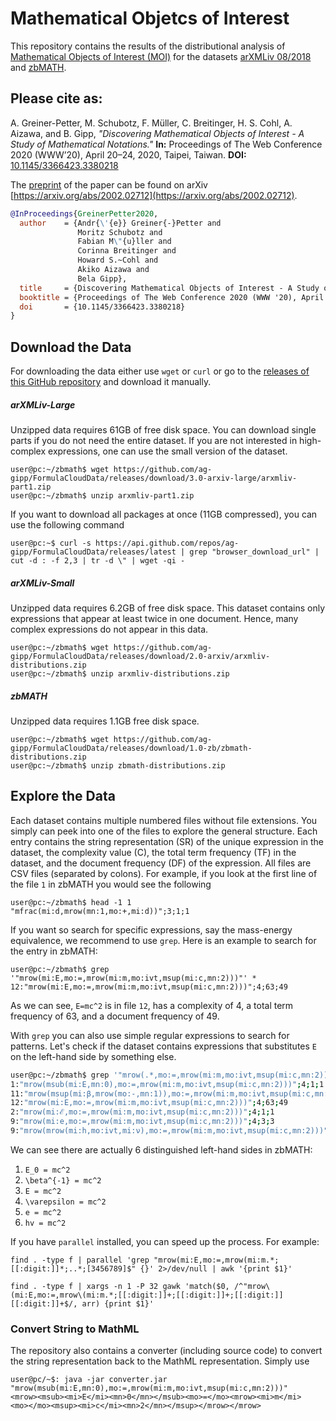
# Mathematical Objetcs of Interest

This repository contains the results of the distributional analysis of [Mathematical Objects of Interest (MOI)](https://arxiv.org/pdf/2002.02712.pdf)
for the datasets [arXMLiv 08/2018](https://sigmathling.kwarc.info/resources/arxmliv-dataset-082018/) and 
[zbMATH](https://zbmath.org/). 

## Please cite as:
A. Greiner-Petter, M. Schubotz, F. Müller, C. Breitinger, H. S. Cohl, A. Aizawa, and B. Gipp,
*"Discovering Mathematical Objects of Interest - A Study of Mathematical Notations."* 
**In:** Proceedings of The Web Conference 2020 (WWW’20), April 20–24, 2020, Taipei, Taiwan.
**DOI:** [10.1145/3366423.3380218](https://doi.org/10.1145/3366423.3380218)

The [preprint](https://arxiv.org/pdf/2002.02712.pdf) of the paper can be found on arXiv [https://arxiv.org/abs/2002.02712](https://arxiv.org/abs/2002.02712).

```bibtex
@InProceedings{GreinerPetter2020,
  author    = {Andr{\'{e}} Greiner{-}Petter and
               Moritz Schubotz and
               Fabian M\"{u}ller and
               Corinna Breitinger and
               Howard S.~Cohl and
               Akiko Aizawa and
               Bela Gipp},
  title     = {Discovering Mathematical Objects of Interest - A Study of Mathematical Notations},
  booktitle = {Proceedings of The Web Conference 2020 (WWW '20), April 20--24, 2020, Taipei, Taiwan},
  doi       = {10.1145/3366423.3380218}
}
```

## Download the Data

For downloading the data either use `wget` or `curl` or go to the [releases of this GitHub repository](https://github.com/ag-gipp/FormulaCloudData/releases) and download it manually.

##### arXMLiv-Large
Unzipped data requires 61GB of free disk space. 
You can download single parts if you do not need the entire dataset.
If you are not interested in high-complex expressions, one can use the small version of the dataset.
```shell script
user@pc:~/zbmath$ wget https://github.com/ag-gipp/FormulaCloudData/releases/download/3.0-arxiv-large/arxmliv-part1.zip
user@pc:~/zbmath$ unzip arxmliv-part1.zip
```

If you want to download all packages at once (11GB compressed), you can use the following command
```shell script
user@pc:~$ curl -s https://api.github.com/repos/ag-gipp/FormulaCloudData/releases/latest | grep "browser_download_url" | cut -d : -f 2,3 | tr -d \" | wget -qi -
```

##### arXMLiv-Small
Unzipped data requires 6.2GB of free disk space. 
This dataset contains only expressions that appear at least twice in one document. 
Hence, many complex expressions do not appear in this data. 
```shell script
user@pc:~/zbmath$ wget https://github.com/ag-gipp/FormulaCloudData/releases/download/2.0-arxiv/arxmliv-distributions.zip
user@pc:~/zbmath$ unzip arxmliv-distributions.zip
```


##### zbMATH
Unzipped data requires 1.1GB free disk space.
```shell script
user@pc:~/zbmath$ wget https://github.com/ag-gipp/FormulaCloudData/releases/download/1.0-zb/zbmath-distributions.zip
user@pc:~/zbmath$ unzip zbmath-distributions.zip
```

## Explore the Data

Each dataset contains multiple numbered files without file extensions. You simply can peek into one of the files to explore the general structure. Each entry contains the string representation (SR) of the unique expression in the dataset, the complexity value (C), the total term frequency (TF) in the dataset, and the document frequency (DF) of the expression. All files are CSV files (separated by colons). For example, if you look at the first line of the file `1` in zbMATH you would see the following
```shell script
user@pc:~/zbmath$ head -1 1
"mfrac(mi:d,mrow(mn:1,mo:+,mi:d))";3;1;1
```

If you want so search for specific expressions, say the mass-energy equivalence, we recommend to use `grep`. Here is an example to search for the entry in zbMATH:
```shell script
user@pc:~/zbmath$ grep '"mrow(mi:E,mo:=,mrow(mi:m,mo:ivt,msup(mi:c,mn:2)))"' *
12:"mrow(mi:E,mo:=,mrow(mi:m,mo:ivt,msup(mi:c,mn:2)))";4;63;49
```
As we can see, `E=mc^2` is in file `12`, has a complexity of 4, a total term frequency of 63, and a document frequency of 49.

With `grep` you can also use simple regular expressions to search for patterns. Let's check if the dataset contains expressions that substitutes `E` on the left-hand side by something else.
``` sh
user@pc:~/zbmath$ grep '"mrow(.*,mo:=,mrow(mi:m,mo:ivt,msup(mi:c,mn:2)))"' *
1:"mrow(msub(mi:E,mn:0),mo:=,mrow(mi:m,mo:ivt,msup(mi:c,mn:2)))";4;1;1
11:"mrow(msup(mi:β,mrow(mo:-,mn:1)),mo:=,mrow(mi:m,mo:ivt,msup(mi:c,mn:2)))";4;1;1
12:"mrow(mi:E,mo:=,mrow(mi:m,mo:ivt,msup(mi:c,mn:2)))";4;63;49
2:"mrow(mi:ℰ,mo:=,mrow(mi:m,mo:ivt,msup(mi:c,mn:2)))";4;1;1
9:"mrow(mi:e,mo:=,mrow(mi:m,mo:ivt,msup(mi:c,mn:2)))";4;3;3
9:"mrow(mrow(mi:h,mo:ivt,mi:ν),mo:=,mrow(mi:m,mo:ivt,msup(mi:c,mn:2)))";4;1;1
```
We can see there are actually 6 distinguished left-hand sides in zbMATH:
1) `E_0 = mc^2`
2) `\beta^{-1} = mc^2`
3) `E = mc^2`
4) `\varepsilon = mc^2`
5) `e = mc^2`
6) `hv = mc^2`

If you have `parallel` installed, you can speed up the process. For example:
```shell script
find . -type f | parallel 'grep "mrow(mi:E,mo:=,mrow(mi:m.*;[[:digit:]]*;..*;[3456789]$" {}' 2>/dev/null | awk '{print $1}'

find . -type f | xargs -n 1 -P 32 gawk 'match($0, /^"mrow\(mi:E,mo:=,mrow\(mi:m.*;[[:digit:]]+;[[:digit:]]+;[[:digit:]][[:digit:]]+$/, arr) {print $1}'
```

### Convert String to MathML
The repository also contains a converter (including source code) to convert the string representation back to the MathML representation.
Simply use
```shell script
user@pc/~$: java -jar converter.jar "mrow(msub(mi:E,mn:0),mo:=,mrow(mi:m,mo:ivt,msup(mi:c,mn:2)))"
<mrow><msub><mi>E</mi><mn>0</mn></msub><mo>=</mo><mrow><mi>m</mi><mo>⁢</mo><msup><mi>c</mi><mn>2</mn></msup></mrow></mrow>
```
